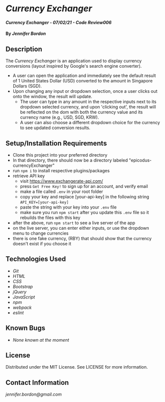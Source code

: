 # _Currency Exchanger_

#### _Currency Exchanger - 07/02/21 - Code Review006_

#### By _**Jennifer Bordon**_

## Description
The _Currency Exchanger_ is an application used to display currency conversions (layout inspired by Google's search engine converter). 
- A user can open the application and immediately see the default result of 1 United States Dollar (USD) converted to the amount in Singapore Dollars (SGD). 
- Upon changing any input or dropdown selection, once a user clicks out onto the window, the result will update. 
  - The user can type in any amount in the respective inputs next to its dropdown selected currency, and upon 'clicking out', the result will be reflected on the dom with both the currency value and its currency name (e.g., USD, SGD, KRW). 
  - A user can also choose a different dropdown choice for the currency to see updated conversion results. 

## Setup/Installation Requirements
* Clone this project into your preferred directory
* In that directory, there should now be a directory labeled "epicodus-currencyExchanger"
* run `npm i` to install respective plugins/packages
* retrieve API key
  - visit https://www.exchangerate-api.com/ 
  - press `Get Free Key!` to sign up for an account, and verify email
  - make a file called `.env` in your root folder
  - copy your key and replace [your-api-key] in the following string `API_KEY=[your-api-key]`
  - paste the string with your key into your `.env` file
  - make sure you run `npm start` after you update this `.env` file so it rebuilds the files with this key
* after the above, run `npm start` to see a live server of the app
* on the live server, you can enter either inputs, or use the dropdown menu to change currencies
* there is one fake currency, (RBY) that should show that the currency doesn't exist if you choose it

## Technologies Used

* _Git_
* _HTML_
* _CSS_ 
* _Bootstrap_
* _jQuery_
* _JavaScript_
* _npm_
* _webpack_
* _eslint_
## Known Bugs

* _None known at the moment_

## License

Distributed under the MIT License. See LICENSE for more information.


## Contact Information

_jennifer.bordon@gmail.com_